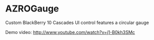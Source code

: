 AZROGauge
=========

Custom BlackBerry 10 Cascades UI control features a circular gauge

Demo video: http://www.youtube.com/watch?v=j1-B0kh3SMc
